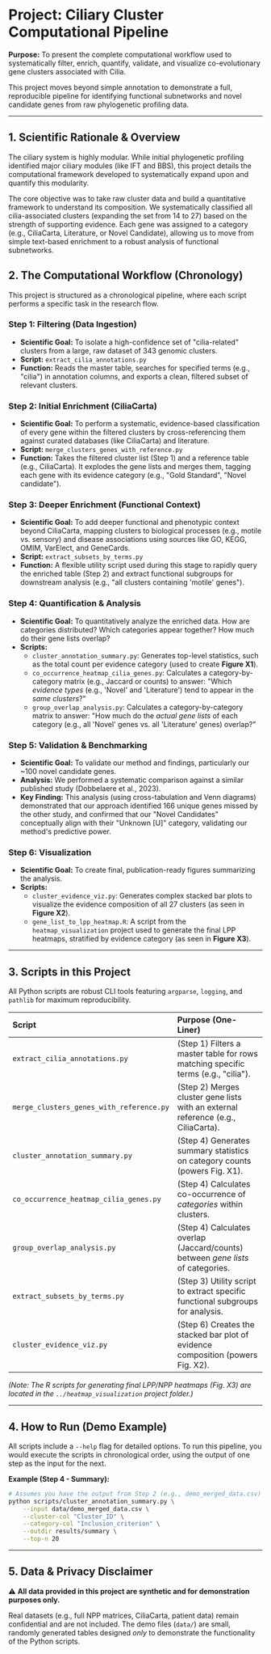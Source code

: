 # Project: Ciliary Cluster Computational Pipeline

**Purpose:** To present the complete computational workflow used to systematically filter, enrich, quantify, validate, and visualize co-evolutionary gene clusters associated with Cilia.

This project moves beyond simple annotation to demonstrate a full, reproducible pipeline for identifying functional subnetworks and novel candidate genes from raw phylogenetic profiling data.

---

## 1. Scientific Rationale & Overview

The ciliary system is highly modular. While initial phylogenetic profiling identified major ciliary modules (like IFT and BBS), this project details the computational framework developed to systematically expand upon and quantify this modularity.

The core objective was to take raw cluster data and build a quantitative framework to understand its composition. We systematically classified all cilia-associated clusters (expanding the set from 14 to 27) based on the strength of supporting evidence. Each gene was assigned to a category (e.g., CiliaCarta, Literature, or Novel Candidate), allowing us to move from simple text-based enrichment to a robust analysis of functional subnetworks.

## 2. The Computational Workflow (Chronology)

This project is structured as a chronological pipeline, where each script performs a specific task in the research flow.

### Step 1: Filtering (Data Ingestion)
* **Scientific Goal:** To isolate a high-confidence set of "cilia-related" clusters from a large, raw dataset of 343 genomic clusters.
* **Script:** `extract_cilia_annotations.py`
* **Function:** Reads the master table, searches for specified terms (e.g., "cilia") in annotation columns, and exports a clean, filtered subset of relevant clusters.

### Step 2: Initial Enrichment (CiliaCarta)
* **Scientific Goal:** To perform a systematic, evidence-based classification of every gene within the filtered clusters by cross-referencing them against curated databases (like CiliaCarta) and literature.
* **Script:** `merge_clusters_genes_with_reference.py`
* **Function:** Takes the filtered cluster list (Step 1) and a reference table (e.g., CiliaCarta). It explodes the gene lists and merges them, tagging each gene with its evidence category (e.g., "Gold Standard", "Novel candidate").

### Step 3: Deeper Enrichment (Functional Context)
* **Scientific Goal:** To add deeper functional and phenotypic context beyond CiliaCarta, mapping clusters to biological processes (e.g., motile vs. sensory) and disease associations using sources like GO, KEGG, OMIM, VarElect, and GeneCards.
* **Script:** `extract_subsets_by_terms.py`
* **Function:** A flexible utility script used during this stage to rapidly query the enriched table (Step 2) and extract functional subgroups for downstream analysis (e.g., "all clusters containing 'motile' genes").

### Step 4: Quantification & Analysis
* **Scientific Goal:** To quantitatively analyze the enriched data. How are categories distributed? Which categories appear together? How much do their gene lists overlap?
* **Scripts:**
    * `cluster_annotation_summary.py`: Generates top-level statistics, such as the total count per evidence category (used to create **Figure X1**).
    * `co_occurrence_heatmap_cilia_genes.py`: Calculates a category-by-category matrix (e.g., Jaccard or counts) to answer: "Which *evidence types* (e.g., 'Novel' and 'Literature') tend to appear in the *same clusters*?"
    * `group_overlap_analysis.py`: Calculates a category-by-category matrix to answer: "How much do the *actual gene lists* of each category (e.g., all 'Novel' genes vs. all 'Literature' genes) overlap?"

### Step 5: Validation & Benchmarking
* **Scientific Goal:** To validate our method and findings, particularly our ~100 novel candidate genes.
* **Analysis:** We performed a systematic comparison against a similar published study (Dobbelaere et al., 2023).
* **Key Finding:** This analysis (using cross-tabulation and Venn diagrams) demonstrated that our approach identified 166 unique genes missed by the other study, and confirmed that our "Novel Candidates" conceptually align with their "Unknown [U]" category, validating our method's predictive power.

### Step 6: Visualization
* **Scientific Goal:** To create final, publication-ready figures summarizing the analysis.
* **Scripts:**
    * `cluster_evidence_viz.py`: Generates complex stacked bar plots to visualize the evidence composition of all 27 clusters (as seen in **Figure X2**).
    * `gene_list_to_lpp_heatmap.R`: A script from the `heatmap_visualization` project used to generate the final LPP heatmaps, stratified by evidence category (as seen in **Figure X3**).

---

## 3. Scripts in this Project

All Python scripts are robust CLI tools featuring `argparse`, `logging`, and `pathlib` for maximum reproducibility.

| Script | Purpose (One-Liner) |
| :--- | :--- |
| `extract_cilia_annotations.py` | (Step 1) Filters a master table for rows matching specific terms (e.g., "cilia"). |
| `merge_clusters_genes_with_reference.py` | (Step 2) Merges cluster gene lists with an external reference (e.g., CiliaCarta). |
| `cluster_annotation_summary.py` | (Step 4) Generates summary statistics on category counts (powers Fig. X1). |
| `co_occurrence_heatmap_cilia_genes.py` | (Step 4) Calculates co-occurrence of *categories* within clusters. |
| `group_overlap_analysis.py` | (Step 4) Calculates overlap (Jaccard/counts) between *gene lists* of categories. |
| `extract_subsets_by_terms.py` | (Step 3) Utility script to extract specific functional subgroups for analysis. |
| `cluster_evidence_viz.py` | (Step 6) Creates the stacked bar plot of evidence composition (powers Fig. X2). |

*(Note: The R scripts for generating final LPP/NPP heatmaps (Fig. X3) are located in the `../heatmap_visualization` project folder.)*

---

## 4. How to Run (Demo Example)

All scripts include a `--help` flag for detailed options. To run this pipeline, you would execute the scripts in chronological order, using the output of one step as the input for the next.

**Example (Step 4 - Summary):**
```bash
# Assumes you have the output from Step 2 (e.g., demo_merged_data.csv)
python scripts/cluster_annotation_summary.py \
    --input data/demo_merged_data.csv \
    --cluster-col "Cluster_ID" \
    --category-col "Inclusion_criterion" \
    --outdir results/summary \
    --top-n 20
````

-----

## 5\. Data & Privacy Disclaimer

⚠️ **All data provided in this project are synthetic and for demonstration purposes only.**

Real datasets (e.g., full NPP matrices, CiliaCarta, patient data) remain confidential and are not included. The demo files (`data/`) are small, randomly generated tables designed *only* to demonstrate the functionality of the Python scripts.
